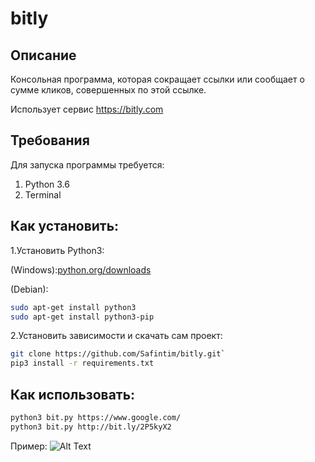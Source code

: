 # bitly

## Описание
Консольная программа, которая сокращает ссылки или сообщает о сумме кликов, совершенных по этой ссылке.

Использует сервис https://bitly.com
## Требования
Для запуска программы требуется:

1. Python 3.6
2. Terminal

## Как установить:
1.Установить Python3:

(Windows):[python.org/downloads](https://www.python.org/downloads/windows/)

(Debian):
```sh
sudo apt-get install python3
sudo apt-get install python3-pip
```
2.Установить зависимости и скачать сам проект:

```sh
git clone https://github.com/Safintim/bitly.git`
pip3 install -r requirements.txt
```
## Как использовать: 
```sh
python3 bit.py https://www.google.com/
python3 bit.py http://bit.ly/2P5kyX2
```
Пример:
![Alt Text](http://ipic.su/img/img7/fs/bitly.1555231003.gif)
